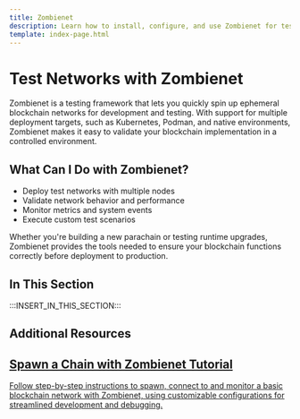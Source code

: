 ```yaml
---
title: Zombienet
description: Learn how to install, configure, and use Zombienet for testing and simulating Polkadot SDK-based networks in a local development environment.
template: index-page.html
---
```


# Test Networks with Zombienet

Zombienet is a testing framework that lets you quickly spin up ephemeral blockchain networks for development and testing. With support for multiple deployment targets, such as Kubernetes, Podman, and native environments, Zombienet makes it easy to validate your blockchain implementation in a controlled environment.

## What Can I Do with Zombienet?

- Deploy test networks with multiple nodes
- Validate network behavior and performance  
- Monitor metrics and system events
- Execute custom test scenarios

Whether you're building a new parachain or testing runtime upgrades, Zombienet provides the tools needed to ensure your blockchain functions correctly before deployment to production.

## In This Section

:::INSERT_IN_THIS_SECTION:::

## Additional Resources

<div class="subsection-wrapper">
  <div class="card">
    <a href="/tutorials/polkadot-sdk/testing/spawn-basic-chain/">
      <h2 class="title">Spawn a Chain with Zombienet Tutorial</h2>
      <p class="description">Follow step-by-step instructions to spawn, connect to and monitor a basic blockchain network with Zombienet, using customizable configurations for streamlined development and debugging.</p>
    </a>
</div>
